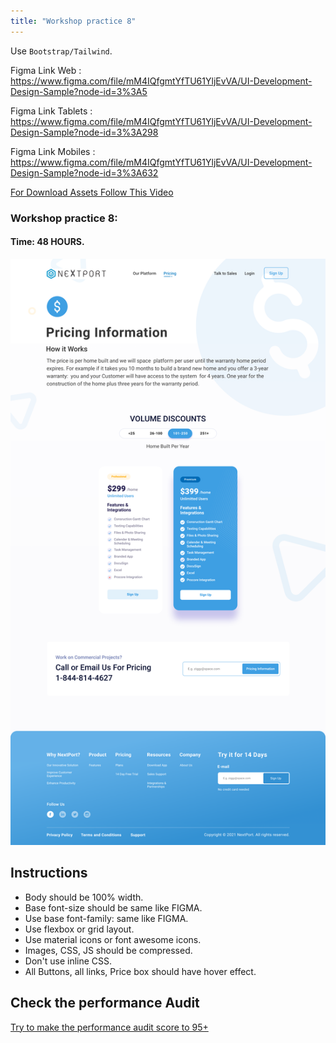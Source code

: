 ```yaml
---
title: "Workshop practice 8"
---
```


Use `Bootstrap/Tailwind`.

Figma Link Web : https://www.figma.com/file/mM4IQfgmtYfTU61YljEvVA/UI-Development-Design-Sample?node-id=3%3A5

Figma Link Tablets : https://www.figma.com/file/mM4IQfgmtYfTU61YljEvVA/UI-Development-Design-Sample?node-id=3%3A298

Figma Link Mobiles : https://www.figma.com/file/mM4IQfgmtYfTU61YljEvVA/UI-Development-Design-Sample?node-id=3%3A632

[For Download Assets Follow This Video](https://www.youtube.com/watch?v=NpzL1MONwaw)
### Workshop practice 8: 
#### Time: 48 HOURS.

![workshop8 Neoito](/workshop8.png)

## Instructions 
* Body should be 100% width.
* Base font-size should be same like FIGMA.
* Use base font-family: same like FIGMA.
* Use flexbox or grid layout.
* Use material icons or font awesome icons.
* Images, CSS, JS should be compressed.
* Don't use inline CSS.
* All Buttons, all links, Price box should have hover effect.

## Check the performance Audit
[Try to make the performance audit score to 95+](https://developers.google.com/web/tools/lighthouse/)
